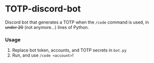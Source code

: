 # TOTP-discord-bot
Discord bot that generates a TOTP when the `/code` command is used, in ~~under 20~~ (not anymore...) lines of Python.

### Usage
1. Replace bot token, accounts, and TOTP secrets in `bot.py`
2. Run, and use `/code <account>`!
